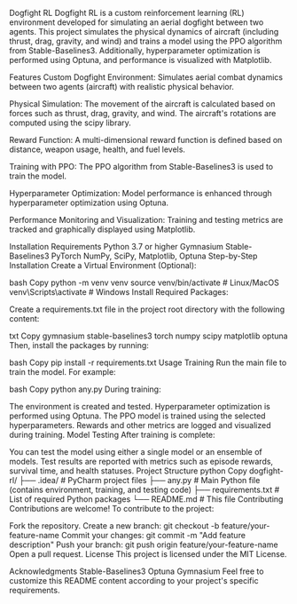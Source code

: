 Dogfight RL
Dogfight RL is a custom reinforcement learning (RL) environment developed for simulating an aerial dogfight between two agents. This project simulates the physical dynamics of aircraft (including thrust, drag, gravity, and wind) and trains a model using the PPO algorithm from Stable-Baselines3. Additionally, hyperparameter optimization is performed using Optuna, and performance is visualized with Matplotlib.

Features
Custom Dogfight Environment:
Simulates aerial combat dynamics between two agents (aircraft) with realistic physical behavior.

Physical Simulation:
The movement of the aircraft is calculated based on forces such as thrust, drag, gravity, and wind. The aircraft's rotations are computed using the scipy library.

Reward Function:
A multi-dimensional reward function is defined based on distance, weapon usage, health, and fuel levels.

Training with PPO:
The PPO algorithm from Stable-Baselines3 is used to train the model.

Hyperparameter Optimization:
Model performance is enhanced through hyperparameter optimization using Optuna.

Performance Monitoring and Visualization:
Training and testing metrics are tracked and graphically displayed using Matplotlib.

Installation
Requirements
Python 3.7 or higher
Gymnasium
Stable-Baselines3
PyTorch
NumPy, SciPy, Matplotlib, Optuna
Step-by-Step Installation
Create a Virtual Environment (Optional):

bash
Copy
python -m venv venv
source venv/bin/activate   # Linux/MacOS
venv\Scripts\activate      # Windows
Install Required Packages:

Create a requirements.txt file in the project root directory with the following content:

txt
Copy
gymnasium
stable-baselines3
torch
numpy
scipy
matplotlib
optuna
Then, install the packages by running:

bash
Copy
pip install -r requirements.txt
Usage
Training
Run the main file to train the model. For example:

bash
Copy
python any.py
During training:

The environment is created and tested.
Hyperparameter optimization is performed using Optuna.
The PPO model is trained using the selected hyperparameters.
Rewards and other metrics are logged and visualized during training.
Model Testing
After training is complete:

You can test the model using either a single model or an ensemble of models.
Test results are reported with metrics such as episode rewards, survival time, and health statuses.
Project Structure
python
Copy
dogfight-rl/
├── .idea/                   # PyCharm project files
├── any.py                   # Main Python file (contains environment, training, and testing code)
├── requirements.txt         # List of required Python packages
└── README.md                # This file
Contributing
Contributions are welcome! To contribute to the project:

Fork the repository.
Create a new branch: git checkout -b feature/your-feature-name
Commit your changes: git commit -m "Add feature description"
Push your branch: git push origin feature/your-feature-name
Open a pull request.
License
This project is licensed under the MIT License.

Acknowledgments
Stable-Baselines3
Optuna
Gymnasium
Feel free to customize this README content according to your project's specific requirements.






